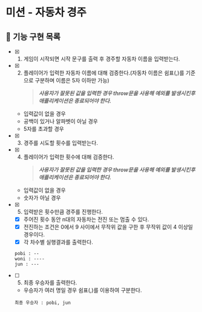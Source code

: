 # 미션 - 자동차 경주

## 🎯 기능 구현 목록

- [x] 1. 게임이 시작되면 시작 문구를 출력 후 경주할 자동차 이름을 입력받는다.

- [x] 2. 플레이어가 입력한 자동차 이름에 대해 검증한다.(자동차 이름은 쉼표(,)를 기준으로 구분하며 이름은 5자 이하만 가능)
     > **_사용자가 잘못된 값을 입력한 경우 throw문을 사용해 예외를 발생시킨후 애플리케이션은 종료되어야 한다._**

  - 입력값이 없을 경우
  - 공백이 있거나 알파벳이 아닐 경우
  - 5자를 초과할 경우

- [x] 3. 경주를 시도할 횟수를 입력받는다.

- [x] 4. 플레이어가 입력한 횟수에 대해 검증한다.
     > **_사용자가 잘못된 값을 입력한 경우 throw문을 사용해 예외를 발생시킨후 애플리케이션은 종료되어야 한다._**

  - 입력값이 없을 경우
  - 숫자가 아닐 경우

- [x] 5. 입력받은 횟수만큼 경주를 진행한다.

  - [x] 주어진 횟수 동안 n대의 자동차는 전진 또는 멈출 수 있다.
  - [x] 전진하는 조건은 0에서 9 사이에서 무작위 값을 구한 후 무작위 값이 4 이상일 경우이다.
  - [x] 각 차수별 실행결과를 출력한다.

  ```
  pobi : --
  woni : ----
  jun : ---
  ```

- [ ] 5. 최종 우승자를 출력한다.

  - 우승자가 여러 명일 경우 쉼표(,)를 이용하여 구분한다.

  ```
  최종 우승자 : pobi, jun
  ```
